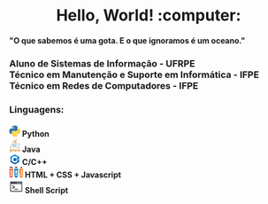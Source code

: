 <h1 align="center"> Hello, World! :computer:</h1>
<h4 align="left"> "O que sabemos é uma gota. E o que ignoramos é um oceano." </h3>
<h3>
  Aluno de Sistemas de Informação - UFRPE
  <br/> Técnico em Manutenção e Suporte em Informática - IFPE
  <br/> Técnico em Redes de Computadores - IFPE
</h4>
<h3>
  Linguagens:
</h3>
<h4>
  <img src="/src/p.png" width="20" height="20"/> Python 
  <br/>
  <img src="/src/j.png" width="20" height="25"/> Java 
  <br/>
  <img src="/src/c.png" width="20" height="20"/> C/C++ 
  <br/>
  <img src="/src/hcj.png" width="25" height="20"/> HTML + CSS + Javascript 
  <br/>
  <img src="/src/ss.png" width="25" height="25"/> Shell Script 
</h4?
